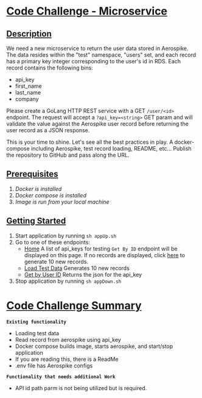 #
# [Code Challenge - Microservice]()

## [Description](#description)
We need a new microservice to return the user data stored in Aerospike. The data resides within the "test" namespace, "users" set, and each record has a primary key integer corresponding to the user's id in RDS. Each record contains the following bins:
* api_key    
* first_name
* last_name
* company

Please create a GoLang HTTP REST service with a GET `/user/<id>` endpoint. The request will accept a `?api_key=<string>` GET param and will validate the value against the Aerospike user record before returning the user record as a JSON response.

This is your time to shine. Let's see all the best practices in play. A docker-compose including Aerospike, test record loading, README, etc... Publish the repository to GitHub and pass along the URL.
## [Prerequisites](#prerequisites)

 1. _Docker is installed_
 2. _Docker compose is installed_
 3. _Image is run from your local machine_  
 

## [Getting Started](#getting-started)

1. Start application by running `sh appUp.sh`
2. Go to one of these endpoints:
    - [Home](http://localhost:8080/) A list of api_keys for testing `Get By ID` endpoint will be displayed on this page.  If no records are displayed, click [here](http://localhost:8080/loadNewData) to generate 10 new records.
    - [Load Test Data](http://localhost:8080/loadNewData) Generates 10 new records
    - [Get by User ID](http://localhost:8080/user/2?api_key=249fd4fbff52414aa81a670d696bc2c9) Returns the json for the api_key
3. Stop application by running `sh appDown.sh`

# [Code Challenge Summary](#code-challenge-summary)
**`Existing functionality`**
- Loading test data
- Read record from aerospike using api_key
- Docker compose builds image, starts aerospike, and start/stop application
- If you are reading this, there is a ReadMe
- .env file has Aerospike configs

**`Functionality that needs additional Work`**
- API id path parm is not being utilized but is required.